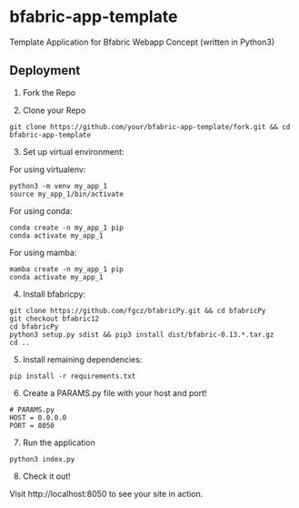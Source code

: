 # bfabric-app-template
Template Application for Bfabric Webapp Concept (written in Python3) 

## Deployment 

1) Fork the Repo 

2) Clone your Repo

``` 
git clone https://github.com/your/bfabric-app-template/fork.git && cd bfabric-app-template
```
3) Set up virtual environment:

For using virtualenv: 
``` 
python3 -m venv my_app_1
source my_app_1/bin/activate
```

For using conda: 

```
conda create -n my_app_1 pip
conda activate my_app_1
```

For using mamba: 
```
mamba create -n my_app_1 pip
conda activate my_app_1
```

4) Install bfabricpy: 

```
git clone https://github.com/fgcz/bfabricPy.git && cd bfabricPy
git checkout bfabric12 
cd bfabricPy
python3 setup.py sdist && pip3 install dist/bfabric-0.13.*.tar.gz
cd ..
```

5) Install remaining dependencies:

```
pip install -r requirements.txt
``` 

6) Create a PARAMS.py file with your host and port!

```
# PARAMS.py
HOST = 0.0.0.0
PORT = 8050 
```

7) Run the application 

```
python3 index.py
```

8) Check it out! 

Visit http://localhost:8050 to see your site in action.
